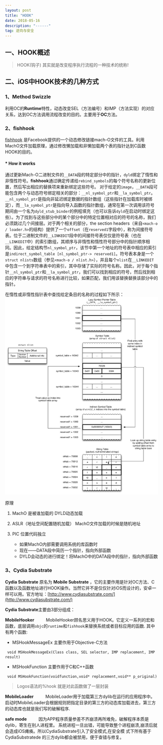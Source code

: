 ```yaml
---
layout: post
title: "HOOK"
date: 2018-05-16 
description: "------"
tag: 逆向与安全
---
```


## 一、HOOK概述

> HOOK(钩子) 其实就是改变程序执行流程的一种技术的统称!


## 二、iOS中HOOK技术的几种方式

### 1、Method Swizzle

利用OC的**Runtime**特性，动态改变SEL（方法编号）和IMP（方法实现）的对应关系，达到OC方法调用流程改变的目的。主要用于**OC**方法。

### 2、fishhook
[fishhook](https://github.com/facebook/fishhook) 是Facebook提供的一个动态修改链接mach-O文件的工具。利用MachO文件加载原理，通过修改懒加载和非懒加载两个表的指针达到C函数HOOK的目的。

#### * How it works

通过更新Mach-O二进制文件的`__DATA`段的特定部分中的指针，`dyld`绑定了惰性和非惰性符号。**fishhook**通过确定传递给`rebind_symbols`的每个符号名称的更新位置，然后写出相应的替换项来重新绑定这些符号。 
对于给定的`image`，`__DATA`段可能包含两个与动态符号绑定相关的部分：`__nl_symbol_ptr`和`__la_symbol_ptr`。 `__nl_symbol_ptr`是指向非延迟绑定数据的指针数组（这些指针在加载库时被绑定），而`__la_symbol_ptr`是指向导入函数的指针数组，通常在第一次调用该符号期间由一个名为`dyld_stub_binder`的例程填充（也可以告诉`dyld`在启动时绑定这些）。为了找到与这些部分中的某个部分中的特定位置相对应的符号的名称，我们必须跳过几个间接层。对于两个相关的部分，the section headers（来自`<mach-o / loader.h>`的结构）提供了一个`offset`（在`reserved1`字段中），称为间接符号表。位于二进制文件的`__LINKEDIT`段中的间接符号表仅仅是符号表（也在`__LINKEDIT`中）的索引数组，其顺序与非惰性和惰性符号部分中的指针顺序相同。因此，给定结构节`nl_symbol_ptr`，该节中第一个地址的符号表中相应的索引是`indirect_symbol_table [nl_symbol_ptr-> reserved1]`。符号表本身是一个`struct nlists`数组（参见`<mach-o / nlist.h>`），并且每个`nlist`在`__LINKEDIT`中包含一个到字符串表中的索引，其中存储了实际的符号名称。因此，对于每个指针`__nl_symbol_ptr`和`__la_symbol_ptr`，我们可以找到相应的符号，然后找到相应的字符串与请求的符号名称进行比较，如果匹配，我们用该替换替换该部分中的指针。

在惰性或非惰性指针表中查找给定条目的名称的过程如下所示：
![通过符号表查找字符串](/images/media/15264610423344.jpg)



原理
1. MachO 是被谁加载的  DYLD动态加载

2. ASLR（地址空间配置随机加载）  MachO文件加载的时候是随机地址

3. PIC 位置代码独立

    - 如果MachO内部需要调用系统的库函数时
    - 现在——DATA段中简历一个指针，指向外部函数
    - DYLD会动态的进行绑定！将MachO中的DATA段中的指针，指向外部函数

    
### 3、Cydia Substrate

**Cydia Substrate** 原名为 **Mobile Substrate** ，它的主要作用是针对OC方法、C函数以及函数地址进行HOOK操作。当然它并不是仅仅针对iOS而设计的，安卓一样可以用。官方地址：[http://www.cydiasubstrate.com/](http://www.cydiasubstrate.com/)

**Cydia Substrate**主要由3部分组成：

**MobileHooker**
   MobileHooker顾名思义用于HOOK。它定义一系列的宏和函数，底层调用`objc`的`runtime`和`fishhook`来替换系统或者目标应用的函数.
其中有两个函数:

* MSHookMessageEx 主要作用于Objective-C方法

```
 void MSHookMessageEx(Class class, SEL selector, IMP replacement, IMP result)
 ```
* MSHookFunction 主要作用于C和C++函数

```
 void MSHookFunction(voidfunction,void* replacement,void** p_original)
 ```
> Logos语法的%hook 就是对此函数做了一层封装

**MobileLoader**
   MobileLoader用于加载第三方dylib在运行的应用程序中。启动时MobileLoader会根据规则把指定目录的第三方的动态库加载进去，第三方的动态库也就是我们写的破解程序.

**safe mode**
   因为APP程序质量参差不齐崩溃再所难免，破解程序本质是dylib，寄生在别人进程里。 系统进程一旦出错，可能导致整个进程崩溃,崩溃后就会造成iOS瘫痪。所以CydiaSubstrate引入了安全模式,在安全模 式下所有基于CydiaSubstratede 的三方dylib都会被禁用，便于查错与修复。








